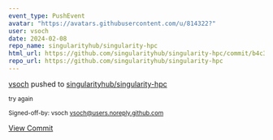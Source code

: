 ```yaml
---
event_type: PushEvent
avatar: "https://avatars.githubusercontent.com/u/814322?"
user: vsoch
date: 2024-02-08
repo_name: singularityhub/singularity-hpc
html_url: https://github.com/singularityhub/singularity-hpc/commit/b4c3a88a4c967dd6fada7945fcbbc558d6d72130
repo_url: https://github.com/singularityhub/singularity-hpc
---
```


<a href='https://github.com/vsoch' target='_blank'>vsoch</a> pushed to <a href='https://github.com/singularityhub/singularity-hpc' target='_blank'>singularityhub/singularity-hpc</a>

<small>try again

Signed-off-by: vsoch <vsoch@users.noreply.github.com></small>

<a href='https://github.com/singularityhub/singularity-hpc/commit/b4c3a88a4c967dd6fada7945fcbbc558d6d72130' target='_blank'>View Commit</a>